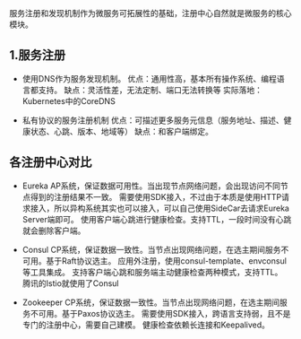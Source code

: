
服务注册和发现机制作为微服务可拓展性的基础，注册中心自然就是微服务的核心模块。

## 1.服务注册

* 使用DNS作为服务发现机制。
优点：通用性高，基本所有操作系统、编程语言都支持。
缺点：灵活性差，无法定制、端口无法转换等
实际落地：Kubernetes中的CoreDNS

* 私有协议的服务注册机制
优点：可描述更多服务元信息（服务地址、描述、健康状态、心跳、版本、地域等）
缺点：和客户端绑定。


## 各注册中心对比

* Eureka 
AP系统，保证数据可用性。当出现节点网络问题，会出现访问不同节点得到的注册结果不一致。
需要使用SDK接入，不过由于本质是使用HTTP请求接入，所以异构系统其实也可以接入，可以自己使用SideCar去请求Eureka Server端即可。
使用客户端心跳进行健康检查。支持TTL，一段时间没有心跳就会删除客户端。

* Consul
CP系统，保证数据一致性。当节点出现网络问题，在选主期间服务不可用。基于Raft协议选主。
应用外注册，使用consul-template、envconsul等工具集成。
支持客户端心跳和服务端主动健康检查两种模式，支持TTL。
腾讯的Istio就使用了Consul

* Zookeeper
CP系统，保证数据一致性。当节点出现网络问题，在选主期间服务不可用。基于Paxos协议选主。
需要使用SDK接入，跨语言支持弱，且不是专门的注册中心，需要自己建模。
健康检查依赖长连接和Keepalived。

